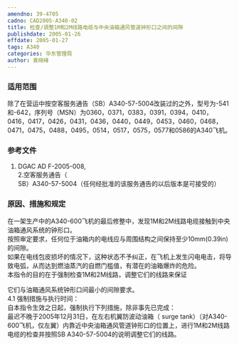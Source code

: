 ```yaml
---
amendno: 39-4705  
cadno: CAD2005-A340-02  
title: 检查/调整1M和2M线路电缆与中央油箱通风管道钟形口之间的间隙  
publishdate: 2005-01-26  
effdate: 2005-01-27  
tags: A340  
categories: 华东管理局  
author: 袁晓峰  
---
```

  
### 适用范围  
除了在营运中按空客服务通告（SB）A340-57-5004改装过的之外，型号为-541和-642，序列号（MSN）为0360，0371，0383，0391，0394，0410，0416，0417，0426，0431，0436，0440，0449，0453，0460，0468，0471，0475，0488，0495，0514，0517，0575，0577和0586的A340飞机。  
  
<!--more-->  
### 参考文件  
1. DGAC AD F-2005-008,  
2.空客服务通告（  
SB）A340-57-5004（任何经批准的该服务通告的以后版本是可接受的）  
  
### 原因、措施和规定  
  
在一架生产中的A340-600飞机的最后修整中，发现1M和2M线路电缆接触到中央油箱通风系统的钟形口。  
按照审定要求，任何位于油箱内的电线应与周围结构之间保持至少10mm(0.39in)的间隙。  
如果在电线包皮损坏的情况下，这种状态不予纠正，在飞机上发生闪电电击，将导致电弧，从而达到燃油蒸汽的自燃门槛值，有潜在的油箱爆炸的危险。  
本指令的目的在于强制检查1M和2M线路，调整它们的线路来保证  
  
它们与油箱通风系统钟形口间最小的间隙要求。  
4.1 强制措施与执行时间：  
自本指令生效之日起，强制执行下列措施，除非事先已完成：  
    最迟不晚于2005年12月31日，在左右机翼防波动油箱（ surge tank）（对A340-600飞机，仅左翼）内靠近中央油箱通风管道钟形口的位置上，进行1M和2M线路电缆的检查并按照SB A340-57-5004的说明调整它们的线路。  
